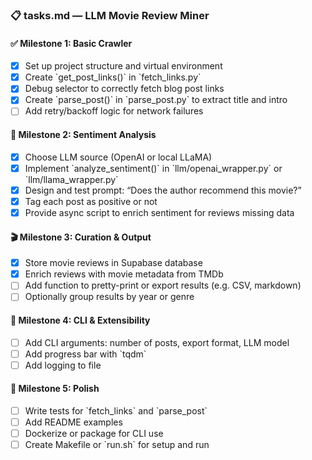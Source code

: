 ### 📋 tasks.md — LLM Movie Review Miner

#### ✅ Milestone 1: Basic Crawler
- [x] Set up project structure and virtual environment
- [x] Create \`get_post_links()\` in \`fetch_links.py\`
- [x] Debug selector to correctly fetch blog post links
- [x] Create \`parse_post()\` in \`parse_post.py\` to extract title and intro
- [ ] Add retry/backoff logic for network failures

#### 🧠 Milestone 2: Sentiment Analysis
- [x] Choose LLM source (OpenAI or local LLaMA)
- [x] Implement \`analyze_sentiment()\` in \`llm/openai_wrapper.py\` or \`llm/llama_wrapper.py\`
- [x] Design and test prompt: “Does the author recommend this movie?”
- [x] Tag each post as positive or not
- [x] Provide async script to enrich sentiment for reviews missing data

#### 🎬 Milestone 3: Curation & Output
- [x] Store movie reviews in Supabase database
- [x] Enrich reviews with movie metadata from TMDb
- [ ] Add function to pretty-print or export results (e.g. CSV, markdown)
- [ ] Optionally group results by year or genre

#### 🔧 Milestone 4: CLI & Extensibility
- [ ] Add CLI arguments: number of posts, export format, LLM model
- [ ] Add progress bar with \`tqdm\`
- [ ] Add logging to file

#### 🚀 Milestone 5: Polish
- [ ] Write tests for \`fetch_links\` and \`parse_post\`
- [ ] Add README examples
- [ ] Dockerize or package for CLI use
- [ ] Create Makefile or \`run.sh\` for setup and run
